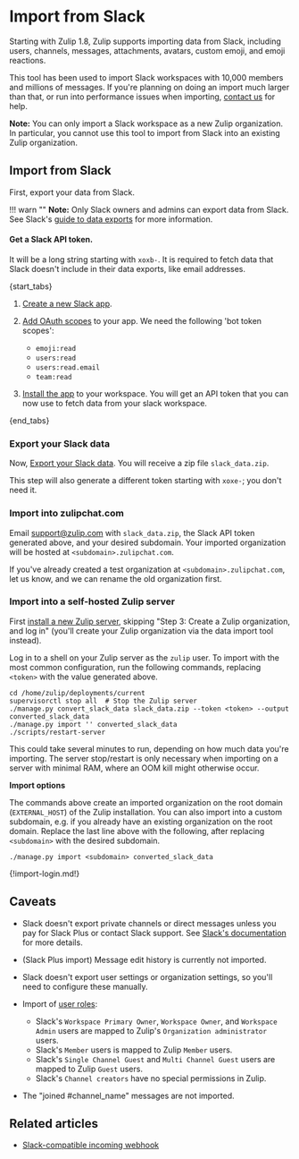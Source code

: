 # Import from Slack

Starting with Zulip 1.8, Zulip supports importing data from Slack,
including users, channels, messages, attachments, avatars, custom
emoji, and emoji reactions.

This tool has been used to import Slack workspaces with 10,000 members
and millions of messages. If you're planning on doing an import much
larger than that, or run into performance issues when importing,
[contact us](/help/contact-support) for help.

**Note:** You can only import a Slack workspace as a new Zulip
organization. In particular, you cannot use this tool to import from Slack
into an existing Zulip organization.

## Import from Slack

First, export your data from Slack.

!!! warn ""
    **Note:** Only Slack owners and admins can export data from Slack.
    See Slack's
    [guide to data exports](https://get.slack.help/hc/en-us/articles/201658943-Export-data-and-message-history)
    for more information.

#### Get a Slack API token.

It will be a long string starting with `xoxb-`.  It is required to
fetch data that Slack doesn't include in their data exports, like
email addresses.


{start_tabs}

1. [Create a new Slack app](https://api.slack.com/apps).

2. [Add OAuth scopes](https://api.slack.com/authentication/basics#scopes)
   to your app. We need the following 'bot token scopes':
    - `emoji:read`
    - `users:read`
    - `users:read.email`
    - `team:read`

3. [Install the app](https://api.slack.com/authentication/basics#installing)
  to your workspace. You will get an API token that you can now use to fetch
      data from your slack workspace.

{end_tabs}

### Export your Slack data

Now, [Export your Slack data](https://my.slack.com/services/export). You will
receive a zip file `slack_data.zip`.


This step will also generate a different token starting with
`xoxe-`; you don't need it.

### Import into zulipchat.com

Email support@zulip.com with `slack_data.zip`, the Slack API token
generated above, and your desired subdomain. Your imported organization will
be hosted at `<subdomain>.zulipchat.com`.

If you've already created a test organization at
`<subdomain>.zulipchat.com`, let us know, and we can rename the old
organization first.

### Import into a self-hosted Zulip server

First
[install a new Zulip server](https://zulip.readthedocs.io/en/stable/production/install.html),
skipping "Step 3: Create a Zulip organization, and log in" (you'll
create your Zulip organization via the data import tool instead).

Log in to a shell on your Zulip server as the `zulip` user. To import with
the most common configuration, run the following commands, replacing
`<token>` with the value generated above.

```
cd /home/zulip/deployments/current
supervisorctl stop all  # Stop the Zulip server
./manage.py convert_slack_data slack_data.zip --token <token> --output converted_slack_data
./manage.py import '' converted_slack_data
./scripts/restart-server
```

This could take several minutes to run, depending on how much data
you're importing.  The server stop/restart is only necessary when
importing on a server with minimal RAM, where an OOM kill might
otherwise occur.

**Import options**

The commands above create an imported organization on the root domain
(`EXTERNAL_HOST`) of the Zulip installation. You can also import into a
custom subdomain, e.g. if you already have an existing organization on the
root domain. Replace the last line above with the following, after replacing
`<subdomain>` with the desired subdomain.

```
./manage.py import <subdomain> converted_slack_data
```

{!import-login.md!}

## Caveats

- Slack doesn't export private channels or direct messages unless you pay
  for Slack Plus or contact Slack support. See
  [Slack's documentation](https://get.slack.help/hc/en-us/articles/204897248-Guide-to-Slack-import-and-export-tools)
  for more details.

- (Slack Plus import) Message edit history is currently not imported.

- Slack doesn't export user settings or organization settings, so
  you'll need to configure these manually.

- Import of [user roles](/help/roles-and-permissions):
    - Slack's `Workspace Primary Owner`, `Workspace Owner`, and
      `Workspace Admin` users are mapped to Zulip's `Organization
      administrator` users.
    - Slack's `Member` users is mapped to Zulip `Member` users.
    - Slack's `Single Channel Guest` and `Multi Channel Guest` users
    are mapped to Zulip `Guest` users.
    - Slack's `Channel creators` have no special permissions in Zulip.

- The "joined #channel_name" messages are not imported.

[upgrade-zulip-from-git]: https://zulip.readthedocs.io/en/latest/production/upgrade-or-modify.html#upgrading-from-a-git-repository

## Related articles

- [Slack-compatible incoming webhook](/integrations/doc/slack_incoming)
